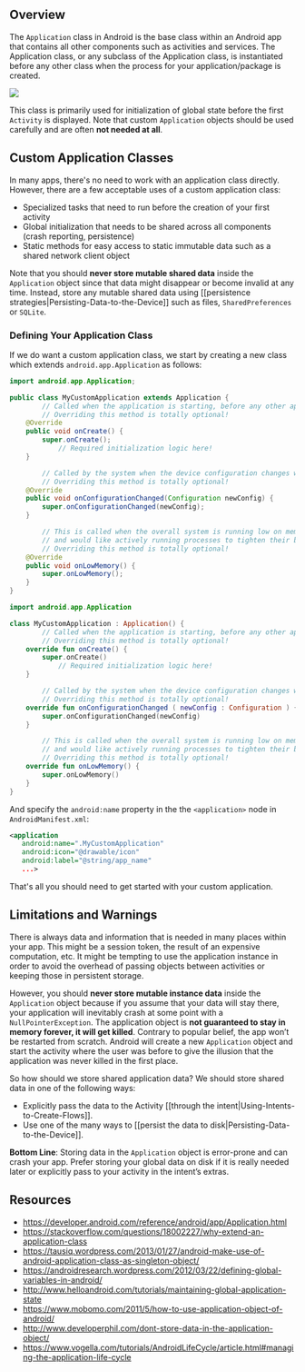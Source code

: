 ## Overview

The `Application` class in Android is the base class within an Android app that contains all other components such as activities and services. The Application class, or any subclass of the Application class, is instantiated before any other class when the process for your application/package is created.

<img src="https://i.imgur.com/b4YiAfy.png" />

This class is primarily used for initialization of global state before the first `Activity` is displayed. Note that custom `Application` objects should be used carefully and are often **not needed at all**. 

## Custom Application Classes

In many apps, there's no need to work with an application class directly. However, there are a few acceptable uses of a custom application class:

 * Specialized tasks that need to run before the creation of your first activity
 * Global initialization that needs to be shared across all components (crash reporting, persistence)
 * Static methods for easy access to static immutable data such as a shared network client object

Note that you should **never store mutable shared data** inside the `Application` object since that data might disappear or become invalid at any time. Instead, store any mutable shared data using [[persistence strategies|Persisting-Data-to-the-Device]] such as files, `SharedPreferences` or `SQLite`. 

### Defining Your Application Class

If we do want a custom application class, we start by creating a new class which extends `android.app.Application` as follows:

```java
import android.app.Application;

public class MyCustomApplication extends Application {
        // Called when the application is starting, before any other application objects have been created.
        // Overriding this method is totally optional!
	@Override
	public void onCreate() {
	    super.onCreate();
            // Required initialization logic here!
	}

        // Called by the system when the device configuration changes while your component is running.
        // Overriding this method is totally optional!
	@Override
	public void onConfigurationChanged(Configuration newConfig) {
	    super.onConfigurationChanged(newConfig);
	}

        // This is called when the overall system is running low on memory, 
        // and would like actively running processes to tighten their belts.
        // Overriding this method is totally optional!
	@Override
	public void onLowMemory() {
	    super.onLowMemory();
	}
}
```
```kotlin
import android.app.Application

class MyCustomApplication : Application() {
        // Called when the application is starting, before any other application objects have been created.
        // Overriding this method is totally optional!
	override fun onCreate() {
	    super.onCreate()
            // Required initialization logic here!
	}

        // Called by the system when the device configuration changes while your component is running.
        // Overriding this method is totally optional!
	override fun onConfigurationChanged ( newConfig : Configuration ) {
	    super.onConfigurationChanged(newConfig)
	}

        // This is called when the overall system is running low on memory, 
        // and would like actively running processes to tighten their belts.
        // Overriding this method is totally optional!
	override fun onLowMemory() {
	    super.onLowMemory()
	}
}
```

And specify the `android:name` property in the the `<application>` node in `AndroidManifest.xml`:

```xml
<application 
   android:name=".MyCustomApplication"
   android:icon="@drawable/icon" 
   android:label="@string/app_name" 
   ...>
```

That's all you should need to get started with your custom application. 

## Limitations and Warnings

There is always data and information that is needed in many places within your app. This might be a session token, the result of an expensive computation, etc. It might be tempting to use the application instance in order to avoid the overhead of passing objects between activities or keeping those in persistent storage.

However, you should **never store mutable instance data** inside the `Application` object because if you assume that your data will stay there, your application will inevitably crash at some point with a `NullPointerException`. The application object is **not guaranteed to stay in memory forever, it will get killed**. Contrary to popular belief, the app won’t be restarted from scratch. Android will create a new `Application` object and start the activity where the user was before to give the illusion that the application was never killed in the first place. 

So how should we store shared application data? We should store shared data in one of the following ways:

 * Explicitly pass the data to the Activity [[through the intent|Using-Intents-to-Create-Flows]].
 * Use one of the many ways to [[persist the data to disk|Persisting-Data-to-the-Device]].

**Bottom Line**: Storing data in the `Application` object is error-prone and can crash your app. Prefer storing your global data on disk if it is really needed later or explicitly pass to your activity in the intent’s extras.

## Resources

* <https://developer.android.com/reference/android/app/Application.html>
* <https://stackoverflow.com/questions/18002227/why-extend-an-application-class>
* <https://tausiq.wordpress.com/2013/01/27/android-make-use-of-android-application-class-as-singleton-object/>
* <https://androidresearch.wordpress.com/2012/03/22/defining-global-variables-in-android/>
* <http://www.helloandroid.com/tutorials/maintaining-global-application-state>
* <https://www.mobomo.com/2011/5/how-to-use-application-object-of-android/>
* <http://www.developerphil.com/dont-store-data-in-the-application-object/>
* <https://www.vogella.com/tutorials/AndroidLifeCycle/article.html#managing-the-application-life-cycle>
